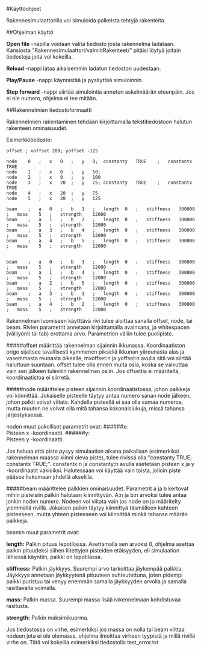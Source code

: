 ﻿#Käyttöohjeet

Rakennesimulaattorilla voi simuloida palkeista tehtyjä rakenteita. 

##Ohjelman käyttö

**Open file** -napilla voidaan valita tiedosto josta rakennelma ladataan. Kansiosta "Rakennesimulaattori/valmiitRakenteet/" pitäisi löytyä joitain tiedostoja joita voi kokeilla.

**Reload** -nappi lataa aikaisemmin ladatun tiedoston uudestaan.

**Play/Pause** -nappi käynnistää ja pysäyttää simuloinnin.

**Step forward** -nappi siirtää simulointia annetun askelmäärän eteenpäin. Jos ei ole numero, ohjelma ei tee mitään.


##Rakennelmien tiedostoformaatti

Rakennelmien rakentaminen tehdään kirjoittamalla tekstitiedostoon halutun rakenteen ominaisuudet. 

Esimerkkitiedosto:
```
offset ; xoffset 200; yoffset -125

node	0	;	x	0	;	y	0;	constanty	TRUE	;	constantx	TRUE
node	1	;	x	0	;	y	50;	
node	2	;	x	0	;	y	100
node	3	;	x	20	;	y	25;	constanty	TRUE	;	constantx	TRUE
node	4	;	x	20	;	y	75
node	5	;	x	20	;	y	125

beam	;	a	0	;	b	1	;	length	0	;	stiffness	300000	;	mass	5	;	strength	12000
beam	;	a	1	;	b	2	;	length	0	;	stiffness	300000	;	mass	5	;	strength	12000
beam	;	a	3	;	b	4	;	length	0	;	stiffness	300000	;	mass	5	;	strength	12000
beam	;	a	4	;	b	5	;	length	0	;	stiffness	300000	;	mass	5	;	strength	12000


beam	;	a	0	;	b	3	;	length	0	;	stiffness	300000	;	mass	5	;	strength	12000
beam	;	a	1	;	b	4	;	length	0	;	stiffness	300000	;	mass	5	;	strength	12000
beam	;	a	2	;	b	5	;	length	0	;	stiffness	300000	;	mass	5	;	strength	12000
beam	;	a	3	;	b	1	;	length	0	;	stiffness	300000	;	mass	5	;	strength	12000
beam	;	a	4	;	b	2	;	length	0	;	stiffness	300000	;	mass	5	;	strength	12000

```


Rakennelman luomiseen käytttävä rivi tulee aloittaa sanalla offset, node, tai beam. Rivien parametrit annetaan kirjoittamalla avainsana, ja whitespacen (välilyönti tai tab) erottama arvo. Parametrien väliin tulee puolipiste.

#####offset
määrittää rakennelman sijainnin ikkunassa. Koordinaatiston origo sijaitsee tavallisesti kymmenen pikseliä ikkunan yäreunasta alas ja vasemmasta reunasta oikealle, mxoffset:n ja yoffset:n avulla sitä voi siirtää haluttuun suuntaan. offset tulee olla ennen muita osia, koska se vaikuttaa vain sen jälkeen tuleviiin rakennelman osiin. Jos offsettia ei määritellä, koordinaatistoa ei siirretä.

#####node
määrittelee pisteen sijainnin koordinaatistossa, johon palkkeja voi kiinnittää. Jokaiselle pisteelle täytyy antaa numero sanan node jälkeen, johon palkit voivat viitata. Kahdella pisteellä ei saa olla samaa numeroa, mutta muuten ne voivat olla mitä tahansa kokonaislukuja, missä tahansa järjestyksessä.

noden muut pakolliset parametrit ovat:
######x:		
Pisteen x -koordinaatti.
######y:		
Pisteen y -koordinaatti.	

Jos haluaa että piste pysyy simulaation aikana paikallaan (esimerkiksi rakennelman maassa kiinni oleva piste), tulee rivissä olla "constanty TRUE; constantx TRUE;". constantx:n ja constanty:n avulla asetetaan pisteen x ja y -koordinaatit vakioiksi. Halutessaan voi käyttää vain toista, jolloin piste pääsee liukumaan yhdellä akselilla.
 
#####beam
määrittelee palkkien ominaisuudet. Parametrit a ja b kertovat mihin pisteisiin palkin halutaan kiinnittyvän. A:n ja b:n arvoksi tulee antaa jonkin noden numero. Nodeen voi viitata vain jos node on jo määritelty ylemmällä rivillä. Jokaisen palkin täytyy kiinnittyä täsmälleen kahteen pisteeseen, mutta yhteen pisteeseen voi kiinnittää minkä tahansa määrän palkkeja.

beamin muut parametrit ovat:

**length:**
Palkin pituus lepotilassa. Asettamalla sen arvoksi 0, ohjelma asettaa palkin pituudeksi siihen liitettyjen pisteiden etäisyyden, eli simulaation lähiessä käyntiin, palkki on lepotilassa.

**stiffness:**
Palkin jäykkyys. Suurempi arvo tarkoittaa jäykempää palkkia. Jäykkyys annetaan jäykkyytenä pituuteen suhteutettuna, joten pidempi palkki puristuu tai venyy enemmän samalla jäykkyyden arvolla ja samalla rasittavalla voimalla. 

**mass:**
Palkin massa. Suurempi massa lisää rakennelmaan kohdistuvaa rasitusta.

**strength:**  Palkin maksimikuorma.

Jos tiedostossa on virhe, esimerkiksi jos massa on nolla tai beam viittaa nodeen jota ei ole olemassa, ohjelma ilmoittaa virheen tyypistä ja millä rivillä virhe on. Tätä voi kokeilla esimerkiksi tiedostolla test_error.txt






